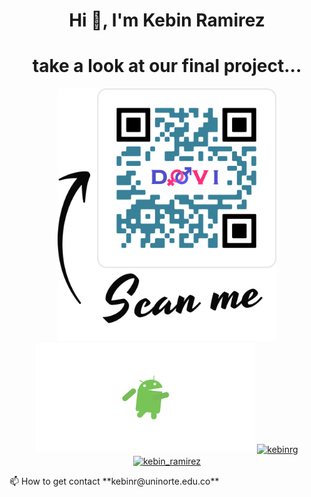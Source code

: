 <h1 align="center">Hi 👋, I'm Kebin Ramirez </h1>
<h1 align="center">take a look at our final project... </h1>
<p align="center">
  <img src="https://github.com/kebinRamirez/kebinRamirez/blob/main/DOVISCAN.png" width="350" title="DOVI">
  <img src="https://github.com/kebinRamirez/kebinRamirez/blob/main/android.gif" width="350" title="ANDROID>
</p>
<p align="center">
<a href="https://twitter.com/kebinrg" target="blank"><img align="center" src="https://cdn.jsdelivr.net/npm/simple-icons@3.0.1/icons/twitter.svg" alt="kebinrg" height="20" width="20" /></a>
<a href="https://www.instagram.com/kebin_ramirez/?hl=es-la" target="blank"><img align="center" src="https://cdn.jsdelivr.net/npm/simple-icons@3.0.1/icons/instagram.svg" alt="kebin_ramirez" height="20" width="20" /></a>
</p>
📫 How to get contact **kebinr@uninorte.edu.co**




